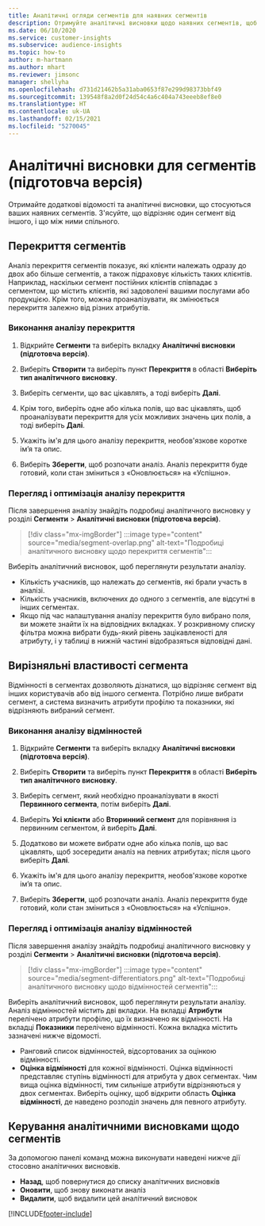 ```yaml
---
title: Аналітичні огляди сегментів для наявних сегментів
description: Отримуйте аналітичні висновки щодо наявних сегментів, щоб побачити відмінності та схожість.
ms.date: 06/10/2020
ms.service: customer-insights
ms.subservice: audience-insights
ms.topic: how-to
author: m-hartmann
ms.author: mhart
ms.reviewer: jimsonc
manager: shellyha
ms.openlocfilehash: d731d21462b5a31aba0653f87e299d98373bbf49
ms.sourcegitcommit: 139548f8a2d0f24d54c4a6c404a743eeeb8ef8e0
ms.translationtype: HT
ms.contentlocale: uk-UA
ms.lasthandoff: 02/15/2021
ms.locfileid: "5270045"
---
```

# <a name="segment-insights-preview"></a>Аналітичні висновки для сегментів (підготовча версія)

Отримайте додаткові відомості та аналітичні висновки, що стосуються ваших наявних сегментів. З'ясуйте, що відрізняє один сегмент від іншого, і що між ними спільного.

## <a name="segment-overlap"></a>Перекриття сегментів

Аналіз перекриття сегментів показує, які клієнти належать одразу до двох або більше сегментів, а також підраховує кількість таких клієнтів. Наприклад, наскільки сегмент постійних клієнтів співпадає з сегментом, що містить клієнтів, які задоволені вашими послугами або продукцією.
Крім того, можна проаналізувати, як змінюється перекриття залежно від різних атрибутів.

### <a name="run-an-overlap-analysis"></a>Виконання аналізу перекриття

1. Відкрийте **Сегменти** та виберіть вкладку **Аналітичні висновки (підготовча версія)**.

1. Виберіть **Створити** та виберіть пункт **Перекриття** в області **Виберіть тип аналітичного висновку**.

1. Виберіть сегменти, що вас цікавлять, а тоді виберіть **Далі**.

1. Крім того, виберіть одне або кілька полів, що вас цікавлять, щоб проаналізувати перекриття для усіх можливих значень цих полів, а тоді виберіть **Далі**.

1. Укажіть ім'я для цього аналізу перекриття, необов'язкове коротке ім’я та опис.

1. Виберіть **Зберегти**, щоб розпочати аналіз. Аналіз перекриття буде готовий, коли стан зміниться з «Оновлюється» на «Успішно».

### <a name="view-and-optimize-an-overlap-analysis"></a>Перегляд і оптимізація аналізу перекриття

Після завершення аналізу знайдіть подробиці аналітичного висновку у розділі **Сегменти** > **Аналітичні висновки (підготовча версія)**.

> [!div class="mx-imgBorder"]
> :::image type="content" source="media/segment-overlap.png" alt-text="Подробиці аналітичного висновку щодо перекриття сегментів":::

Виберіть аналітичний висновок, щоб переглянути результати аналізу.

- Кількість учасників, що належать до сегментів, які брали участь в аналізі.
- Кількість учасників, включених до одного з сегментів, але відсутні в інших сегментах.
- Якщо під час налаштування аналізу перекриття було вибрано поля, ви можете знайти їх на відповідних вкладках. У розкривному списку фільтра можна вибрати будь-який рівень зацікавленості для атрибуту, і у таблиці в нижній частині відобразяться відповідні дані.

## <a name="segment-differentiators"></a>Вирізняльні властивості сегмента

Відмінності в сегментах дозволяють дізнатися, що відрізняє сегмент від інших користувачів або від іншого сегмента. Потрібно лише вибрати сегмент, а система визначить атрибути профілю та показники, які відрізняють вибраний сегмент.

### <a name="run-a-differentiator-analysis"></a>Виконання аналізу відмінностей

1. Відкрийте **Сегменти** та виберіть вкладку **Аналітичні висновки (підготовча версія)**.

1. Виберіть **Створити** та виберіть пункт **Перекриття** в області **Виберіть тип аналітичного висновку**.

1. Виберіть сегмент, який необхідно проаналізувати в якості **Первинного сегмента**, потім виберіть **Далі**.

1. Виберіть **Усі клієнти** або **Вторинний сегмент** для порівняння із первинним сегментом, й виберіть **Далі**.

1. Додатково ви можете вибрати одне або кілька полів, що вас цікавлять, щоб зосередити аналіз на певних атрибутах; після цього виберіть **Далі**.

1. Укажіть ім'я для цього аналізу перекриття, необов'язкове коротке ім’я та опис.

1. Виберіть **Зберегти**, щоб розпочати аналіз. Аналіз перекриття буде готовий, коли стан зміниться з «Оновлюється» на «Успішно».

### <a name="view-and-optimize-a-differentiators-analysis"></a>Перегляд і оптимізація аналізу відмінностей

Після завершення аналізу знайдіть подробиці аналітичного висновку у розділі **Сегменти** > **Аналітичні висновки (підготовча версія)**.

> [!div class="mx-imgBorder"]
> :::image type="content" source="media/segment-differentiators.png" alt-text="Подробиці аналітичного висновку щодо відмінностей сегментів":::

Виберіть аналітичний висновок, щоб переглянути результати аналізу. Аналіз відмінностей містить дві вкладки. На вкладці **Атрибути** перелічено атрибути профілю, що їх визначено як відмінності. На вкладці **Показники** перелічено відмінності. Кожна вкладка містить зазначені нижче відомості.

- Ранговий список відмінностей, відсортованих за оцінкою відмінності.
- **Оцінка відмінності** для кожної відмінності. Оцінка відмінності представляє ступінь відмінності для атрибута у двох сегментах. Чим вища оцінка відмінності, тим сильніше атрибути відрізняються у двох сегментах. Виберіть оцінку, щоб відкрити область **Оцінка відмінності**, де наведено розподіл значень для певного атрибуту.

## <a name="manage-segment-insights"></a>Керування аналітичними висновками щодо сегментів

За допомогою панелі команд можна виконувати наведені нижче дії стосовно аналітичних висновків.

- **Назад**, щоб повернутися до списку аналітичних висновків
- **Оновити**, щоб знову виконати аналіз
- **Видалити**, щоб видалити цей аналітичний висновок


[!INCLUDE[footer-include](../includes/footer-banner.md)]